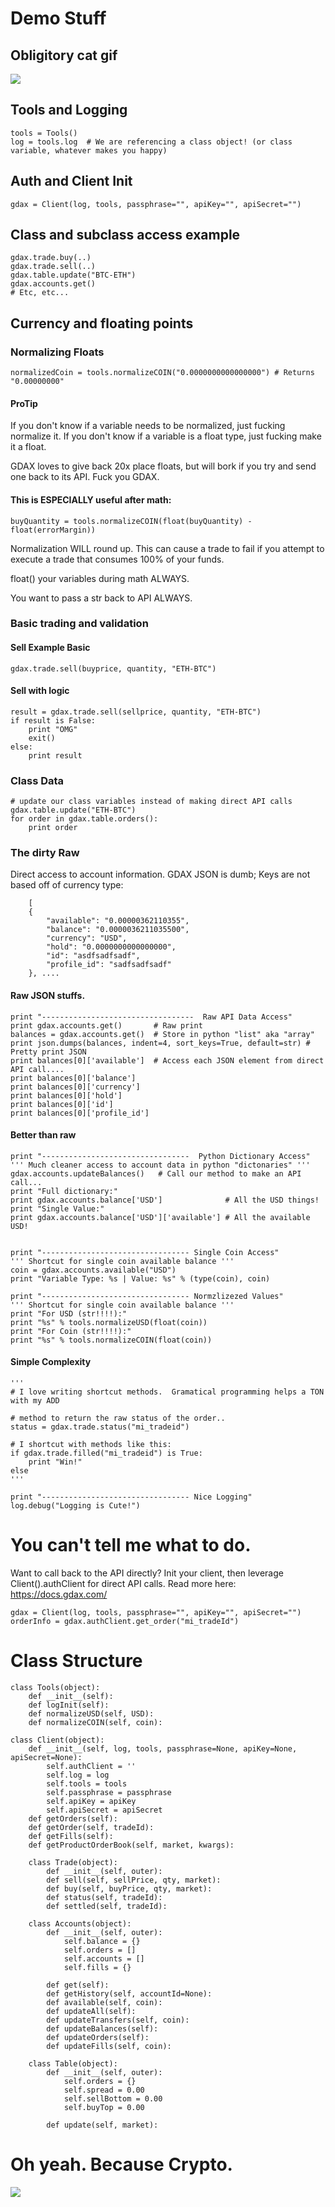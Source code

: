 # Demo Stuff

## Obligitory cat gif
![](https://imgur.com/vp24Vr4.gif)

## Tools and Logging
```
tools = Tools()
log = tools.log  # We are referencing a class object! (or class variable, whatever makes you happy)
```

## Auth and Client Init
```
gdax = Client(log, tools, passphrase="", apiKey="", apiSecret="")
```


## Class and subclass access example
```
gdax.trade.buy(..)
gdax.trade.sell(..)
gdax.table.update("BTC-ETH")
gdax.accounts.get()
# Etc, etc...
```

## Currency and floating points

### Normalizing Floats
```
normalizedCoin = tools.normalizeCOIN("0.0000000000000000") # Returns "0.00000000"
```
#### ProTip
If you don't know if a variable needs to be normalized, just fucking normalize it.
If you don't know if a variable is a float type, just fucking make it a float.

GDAX loves to give back 20x place floats, but will bork if you try and send one back
to its API.  Fuck you GDAX.
        
#### This is ESPECIALLY useful after math:
```   
buyQuantity = tools.normalizeCOIN(float(buyQuantity) - float(errorMargin))
```
Normalization WILL round up.  This can cause a trade to fail if you attempt to
execute a trade that consumes 100% of your funds.

float() your variables during math ALWAYS.

You want to pass a str back to API ALWAYS.

### Basic trading and validation
#### Sell Example Basic
```
gdax.trade.sell(buyprice, quantity, "ETH-BTC")
```
#### Sell with logic
```
result = gdax.trade.sell(sellprice, quantity, "ETH-BTC")
if result is False:
    print "OMG"
    exit()
else:
    print result
```

### Class Data
```
# update our class variables instead of making direct API calls
gdax.table.update("ETH-BTC")
for order in gdax.table.orders():
    print order
```

### The dirty Raw
Direct access to account information.
GDAX JSON is dumb; Keys are not based off of currency type:
```
    [
    {
        "available": "0.00000362110355",
        "balance": "0.0000036211035500",
        "currency": "USD",
        "hold": "0.0000000000000000",
        "id": "asdfsadfsadf",
        "profile_id": "sadfsadfsadf"
    }, ....
```
#### Raw JSON stuffs.
```
print "----------------------------------  Raw API Data Access"
print gdax.accounts.get()       # Raw print
balances = gdax.accounts.get()  # Store in python "list" aka "array"
print json.dumps(balances, indent=4, sort_keys=True, default=str) # Pretty print JSON
print balances[0]['available']  # Access each JSON element from direct API call....
print balances[0]['balance']
print balances[0]['currency']
print balances[0]['hold']
print balances[0]['id']
print balances[0]['profile_id']
```

#### Better than raw
```
print "---------------------------------  Python Dictionary Access"
''' Much cleaner access to account data in python "dictonaries" '''
gdax.accounts.updateBalances()   # Call our method to make an API call...
print "Full dictionary:"
print gdax.accounts.balance['USD']              # All the USD things!
print "Single Value:"
print gdax.accounts.balance['USD']['available'] # All the available USD!


print "--------------------------------- Single Coin Access"
''' Shortcut for single coin available balance '''
coin = gdax.accounts.available("USD")
print "Variable Type: %s | Value: %s" % (type(coin), coin)

print "--------------------------------- Normzlizezed Values"
''' Shortcut for single coin available balance '''
print "For USD (str!!!!):"
print "%s" % tools.normalizeUSD(float(coin))
print "For Coin (str!!!!):"
print "%s" % tools.normalizeCOIN(float(coin))
```

#### Simple Complexity
```
'''
# I love writing shortcut methods.  Gramatical programming helps a TON with my ADD

# method to return the raw status of the order..
status = gdax.trade.status("mi_tradeid")

# I shortcut with methods like this:
if gdax.trade.filled("mi_tradeid") is True:
    print "Win!"
else
'''

print "--------------------------------- Nice Logging"
log.debug("Logging is Cute!")
```

# You can't tell me what to do.
Want to call back to the API directly?  Init your client, then leverage Client().authClient for direct API calls.
Read more here: https://docs.gdax.com/
```
gdax = Client(log, tools, passphrase="", apiKey="", apiSecret="")
orderInfo = gdax.authClient.get_order("mi_tradeId")
```

# Class Structure
```
class Tools(object):
    def __init__(self):
    def logInit(self):
    def normalizeUSD(self, USD):
    def normalizeCOIN(self, coin):

class Client(object):
    def __init__(self, log, tools, passphrase=None, apiKey=None, apiSecret=None):
        self.authClient = ''
        self.log = log
        self.tools = tools
        self.passphrase = passphrase
        self.apiKey = apiKey
        self.apiSecret = apiSecret
    def getOrders(self):
    def getOrder(self, tradeId):
    def getFills(self):
    def getProductOrderBook(self, market, kwargs):

    class Trade(object):
        def __init__(self, outer):
        def sell(self, sellPrice, qty, market):
        def buy(self, buyPrice, qty, market):
        def status(self, tradeId):
        def settled(self, tradeId):

    class Accounts(object):
        def __init__(self, outer):
            self.balance = {}
            self.orders = []
            self.accounts = []
            self.fills = {}

        def get(self):
        def getHistory(self, accountId=None):
        def available(self, coin):
        def updateAll(self):
        def updateTransfers(self, coin):
        def updateBalances(self):
        def updateOrders(self):
        def updateFills(self, coin):

    class Table(object):
        def __init__(self, outer):
            self.orders = {}
            self.spread = 0.00
            self.sellBottom = 0.00
            self.buyTop = 0.00

        def update(self, market):
```

# Oh yeah.  Because Crypto.
![](https://media.giphy.com/media/7EY1y7VE3kgqA/giphy.gif)

